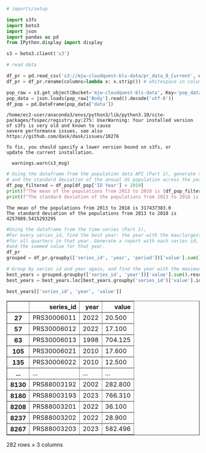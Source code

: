 ```python
# imports/setup

import s3fs
import boto3
import json
import pandas as pd
from IPython.display import display

s3 = boto3.client('s3')
```


```python
# read data

df_pr = pd.read_csv('s3://mjw-cloudquest-bls-data/pr_data_0_Current', delimiter='\t')
df_pr = df_pr.rename(columns=lambda x: x.strip()) # whitespace in column names!!

pop_raw = s3.get_object(Bucket='mjw-cloudquest-bls-data', Key='pop_data/2024-05-29T00-35-33Z/data.json')
pop_data = json.loads(pop_raw['Body'].read().decode('utf-8'))
df_pop = pd.DataFrame(pop_data['data'])
```

    /home/ec2-user/anaconda3/envs/python3/lib/python3.10/site-packages/fsspec/registry.py:275: UserWarning: Your installed version of s3fs is very old and known to cause
    severe performance issues, see also https://github.com/dask/dask/issues/10276
    
    To fix, you should specify a lower version bound on s3fs, or
    update the current installation.
    
      warnings.warn(s3_msg)



```python
# Using the dataframe from the population data API (Part 2), generate the mean 
# and the standard deviation of the annual US population across the years [2013, 2018] inclusive.
df_pop_filtered = df_pop[df_pop['ID Year'] < 2019]
print(f"The mean of the populations from 2013 to 2018 is {df_pop_filtered['Population'].mean()}")
print(f"The standard deviation of the populations from 2013 to 2018 is {df_pop_filtered['Population'].std()}")
```

    The mean of the populations from 2013 to 2018 is 317437383.0
    The standard deviation of the populations from 2013 to 2018 is 4257089.5415293295



```python
#Using the dataframe from the time-series (Part 1), 
#For every series_id, find the best year: the year with the max/largest sum of "value" 
#for all quarters in that year. Generate a report with each series id, the best year for that series, 
#and the summed value for that year.
df_pr
grouped = df_pr.groupby(['series_id', 'year', 'period'])['value'].sum().reset_index()

# Group by series id and year again, and find the year with the maximum sum for each series
best_years = grouped.groupby(['series_id', 'year'])['value'].sum().reset_index()
best_years = best_years.loc[best_years.groupby('series_id')['value'].idxmax()]

best_years[['series_id', 'year', 'value']]
```




<div>
<style scoped>
    .dataframe tbody tr th:only-of-type {
        vertical-align: middle;
    }

    .dataframe tbody tr th {
        vertical-align: top;
    }

    .dataframe thead th {
        text-align: right;
    }
</style>
<table border="1" class="dataframe">
  <thead>
    <tr style="text-align: right;">
      <th></th>
      <th>series_id</th>
      <th>year</th>
      <th>value</th>
    </tr>
  </thead>
  <tbody>
    <tr>
      <th>27</th>
      <td>PRS30006011</td>
      <td>2022</td>
      <td>20.500</td>
    </tr>
    <tr>
      <th>57</th>
      <td>PRS30006012</td>
      <td>2022</td>
      <td>17.100</td>
    </tr>
    <tr>
      <th>63</th>
      <td>PRS30006013</td>
      <td>1998</td>
      <td>704.125</td>
    </tr>
    <tr>
      <th>105</th>
      <td>PRS30006021</td>
      <td>2010</td>
      <td>17.600</td>
    </tr>
    <tr>
      <th>135</th>
      <td>PRS30006022</td>
      <td>2010</td>
      <td>12.500</td>
    </tr>
    <tr>
      <th>...</th>
      <td>...</td>
      <td>...</td>
      <td>...</td>
    </tr>
    <tr>
      <th>8130</th>
      <td>PRS88003192</td>
      <td>2002</td>
      <td>282.800</td>
    </tr>
    <tr>
      <th>8180</th>
      <td>PRS88003193</td>
      <td>2023</td>
      <td>766.310</td>
    </tr>
    <tr>
      <th>8208</th>
      <td>PRS88003201</td>
      <td>2022</td>
      <td>36.100</td>
    </tr>
    <tr>
      <th>8237</th>
      <td>PRS88003202</td>
      <td>2022</td>
      <td>28.900</td>
    </tr>
    <tr>
      <th>8267</th>
      <td>PRS88003203</td>
      <td>2023</td>
      <td>582.496</td>
    </tr>
  </tbody>
</table>
<p>282 rows × 3 columns</p>
</div>


